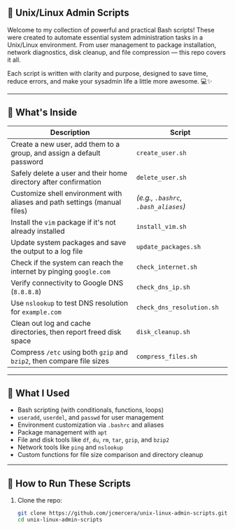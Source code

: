 ## 🐧 Unix/Linux Admin Scripts

Welcome to my collection of powerful and practical Bash scripts! These were created to automate essential system administration tasks in a Unix/Linux environment. From user management to package installation, network diagnostics, disk cleanup, and file compression — this repo covers it all.

Each script is written with clarity and purpose, designed to save time, reduce errors, and make your sysadmin life a little more awesome. 💻✨

---

## 📁 What's Inside

| Description | Script |
|-------------|--------|
| Create a new user, add them to a group, and assign a default password | `create_user.sh` |
| Safely delete a user and their home directory after confirmation | `delete_user.sh` |
| Customize shell environment with aliases and path settings (manual files) | *(e.g., `.bashrc`, `.bash_aliases`)* |
| Install the `vim` package if it's not already installed | `install_vim.sh` |
| Update system packages and save the output to a log file | `update_packages.sh` |
| Check if the system can reach the internet by pinging `google.com` | `check_internet.sh` |
| Verify connectivity to Google DNS (`8.8.8.8`) | `check_dns_ip.sh` |
| Use `nslookup` to test DNS resolution for `example.com` | `check_dns_resolution.sh` |
| Clean out log and cache directories, then report freed disk space | `disk_cleanup.sh` |
| Compress `/etc` using both `gzip` and `bzip2`, then compare file sizes | `compress_files.sh` |

---

## 🧠 What I Used

- Bash scripting (with conditionals, functions, loops)
- `useradd`, `userdel`, and `passwd` for user management
- Environment customization via `.bashrc` and aliases
- Package management with `apt`
- File and disk tools like `df`, `du`, `rm`, `tar`, `gzip`, and `bzip2`
- Network tools like `ping` and `nslookup`
- Custom functions for file size comparison and directory cleanup

---

## 🚀 How to Run These Scripts

1. Clone the repo:
   ```bash
   git clone https://github.com/jcmercera/unix-linux-admin-scripts.git
   cd unix-linux-admin-scripts
